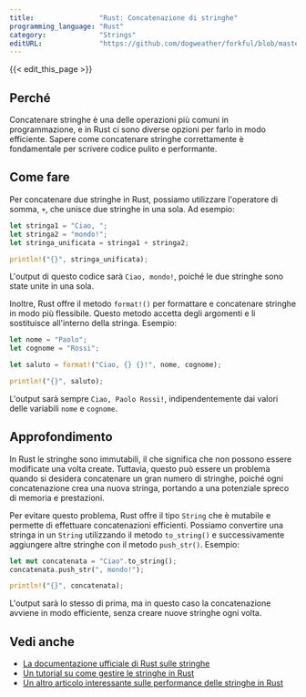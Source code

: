 ```yaml
---
title:                "Rust: Concatenazione di stringhe"
programming_language: "Rust"
category:             "Strings"
editURL:              "https://github.com/dogweather/forkful/blob/master/content/it/rust/concatenating-strings.md"
---
```


{{< edit_this_page >}}

## Perché

Concatenare stringhe è una delle operazioni più comuni in programmazione, e in Rust ci sono diverse opzioni per farlo in modo efficiente. Sapere come concatenare stringhe correttamente è fondamentale per scrivere codice pulito e performante.

## Come fare

Per concatenare due stringhe in Rust, possiamo utilizzare l'operatore di somma, `+`, che unisce due stringhe in una sola. Ad esempio:

```Rust
let stringa1 = "Ciao, ";
let stringa2 = "mondo!";
let stringa_unificata = stringa1 + stringa2;

println!("{}", stringa_unificata);
```

L'output di questo codice sarà `Ciao, mondo!`, poiché le due stringhe sono state unite in una sola.

Inoltre, Rust offre il metodo `format!()` per formattare e concatenare stringhe in modo più flessibile. Questo metodo accetta degli argomenti e li sostituisce all'interno della stringa. Esempio:

```Rust
let nome = "Paolo";
let cognome = "Rossi";

let saluto = format!("Ciao, {} {}!", nome, cognome);

println!("{}", saluto);
```

L'output sarà sempre `Ciao, Paolo Rossi!`, indipendentemente dai valori delle variabili `nome` e `cognome`.

## Approfondimento

In Rust le stringhe sono immutabili, il che significa che non possono essere modificate una volta create. Tuttavia, questo può essere un problema quando si desidera concatenare un gran numero di stringhe, poiché ogni concatenazione crea una nuova stringa, portando a una potenziale spreco di memoria e prestazioni.

Per evitare questo problema, Rust offre il tipo `String` che è mutabile e permette di effettuare concatenazioni efficienti. Possiamo convertire una stringa in un `String` utilizzando il metodo `to_string()` e successivamente aggiungere altre stringhe con il metodo `push_str()`. Esempio:

```Rust
let mut concatenata = "Ciao".to_string();
concatenata.push_str(", mondo!");

println!("{}", concatenata);
```

L'output sarà lo stesso di prima, ma in questo caso la concatenazione avviene in modo efficiente, senza creare nuove stringhe ogni volta.

## Vedi anche

- [La documentazione ufficiale di Rust sulle stringhe](https://doc.rust-lang.org/std/string/index.html)
- [Un tutorial su come gestire le stringhe in Rust](https://www.callicoder.com/rust-string)
- [Un altro articolo interessante sulle performance delle stringhe in Rust](https://www.lpalmieri.com/posts/2019-09-08-performance-of-strings-in-rust/)